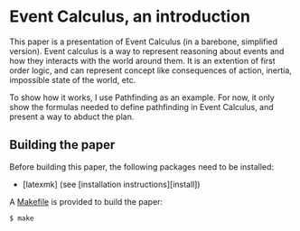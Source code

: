 # Event Calculus, an introduction

This paper is a presentation of Event Calculus (in a barebone, simplified version).
Event calculus is a way to represent reasoning about events and how they interacts with the world around them. It is an extention of first order logic, and can represent concept like consequences of action, inertia, impossible state of the world, etc.

To show how it works, I use Pathfinding as an example.
For now, it only show the formulas needed to define pathfinding in Event Calculus, and present a way to abduct the plan.

## Building the paper

Before building this paper, the following packages need to be installed:

- [latexmk]
  (see [installation instructions][install])

A [Makefile](Makefile) is provided to build the paper:

```sh
$ make
```
